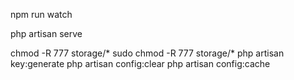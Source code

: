 npm run watch

php artisan serve



chmod -R 777 storage/*
sudo chmod -R 777 storage/*
php artisan key:generate
php artisan config:clear
php artisan config:cache

